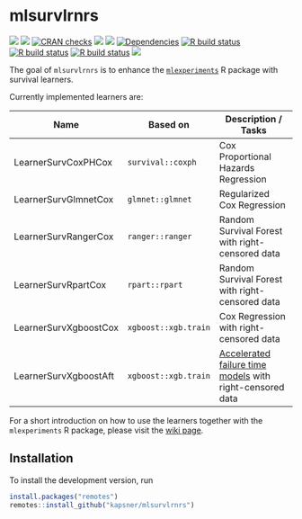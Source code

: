

# mlsurvlrnrs

<!-- badges: start -->

[![](https://img.shields.io/badge/lifecycle-experimental-orange.svg)](https://lifecycle.r-lib.org/articles/stages.html#experimental)
[![](https://www.r-pkg.org/badges/version/mlsurvlrnrs)](https://cran.r-project.org/package=mlsurvlrnrs)
[![CRAN
checks](https://badges.cranchecks.info/worst/mlsurvlrnrs.svg)](https://cran.r-project.org/web/checks/check_results_mlsurvlrnrs.html)
[![](http://cranlogs.r-pkg.org/badges/grand-total/mlsurvlrnrs?color=blue)](https://cran.r-project.org/package=mlsurvlrnrs)
[![](http://cranlogs.r-pkg.org/badges/last-month/mlsurvlrnrs?color=blue)](https://cran.r-project.org/package=mlsurvlrnrs)
[![Dependencies](https://tinyverse.netlify.app/badge/mlsurvlrnrs)](https://cran.r-project.org/package=mlsurvlrnrs)
[![R build
status](https://github.com/kapsner/mlsurvlrnrs/workflows/R%20CMD%20Check%20via%20%7Btic%7D/badge.svg)](https://github.com/kapsner/mlsurvlrnrs/actions)
[![R build
status](https://github.com/kapsner/mlsurvlrnrs/workflows/lint/badge.svg)](https://github.com/kapsner/mlsurvlrnrs/actions)
[![R build
status](https://github.com/kapsner/mlsurvlrnrs/workflows/test-coverage/badge.svg)](https://github.com/kapsner/mlsurvlrnrs/actions)
[![](https://codecov.io/gh/https://github.com/kapsner/mlsurvlrnrs/branch/main/graph/badge.svg)](https://codecov.io/gh/https://github.com/kapsner/mlsurvlrnrs)

<!-- badges: end -->

The goal of `mlsurvlrnrs` is to enhance the
[`mlexperiments`](https://github.com/kapsner/mlexperiments) R package
with survival learners.

Currently implemented learners are:

| Name                  | Based on             | Description / Tasks                                                                                                                       |
|-----------------------|----------------------|-------------------------------------------------------------------------------------------------------------------------------------------|
| LearnerSurvCoxPHCox   | `survival::coxph`    | Cox Proportional Hazards Regression                                                                                                       |
| LearnerSurvGlmnetCox  | `glmnet::glmnet`     | Regularized Cox Regression                                                                                                                |
| LearnerSurvRangerCox  | `ranger::ranger`     | Random Survival Forest with right-censored data                                                                                           |
| LearnerSurvRpartCox   | `rpart::rpart`       | Random Survival Forest with right-censored data                                                                                           |
| LearnerSurvXgboostCox | `xgboost::xgb.train` | Cox Regression with right-censored data                                                                                                   |
| LearnerSurvXgboostAft | `xgboost::xgb.train` | [Accelerated failure time models](https://xgboost.readthedocs.io/en/stable/tutorials/aft_survival_analysis.html) with right-censored data |

For a short introduction on how to use the learners together with the
`mlexperiments` R package, please visit the [wiki
page](https://github.com/kapsner/mlsurvlrnrs/wiki).

## Installation

To install the development version, run

``` r
install.packages("remotes")
remotes::install_github("kapsner/mlsurvlrnrs")
```
